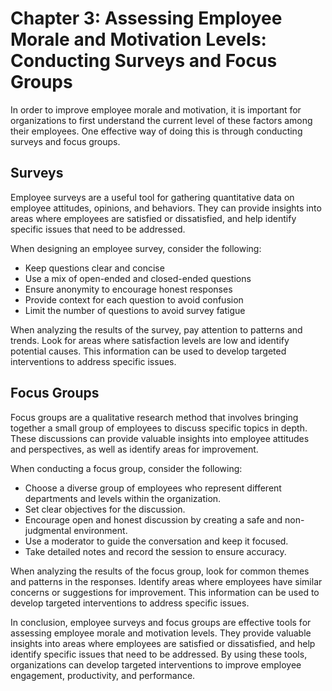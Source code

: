 Chapter 3: Assessing Employee Morale and Motivation Levels: Conducting Surveys and Focus Groups
===============================================================================================

In order to improve employee morale and motivation, it is important for organizations to first understand the current level of these factors among their employees. One effective way of doing this is through conducting surveys and focus groups.

Surveys
-------

Employee surveys are a useful tool for gathering quantitative data on employee attitudes, opinions, and behaviors. They can provide insights into areas where employees are satisfied or dissatisfied, and help identify specific issues that need to be addressed.

When designing an employee survey, consider the following:

* Keep questions clear and concise
* Use a mix of open-ended and closed-ended questions
* Ensure anonymity to encourage honest responses
* Provide context for each question to avoid confusion
* Limit the number of questions to avoid survey fatigue

When analyzing the results of the survey, pay attention to patterns and trends. Look for areas where satisfaction levels are low and identify potential causes. This information can be used to develop targeted interventions to address specific issues.

Focus Groups
------------

Focus groups are a qualitative research method that involves bringing together a small group of employees to discuss specific topics in depth. These discussions can provide valuable insights into employee attitudes and perspectives, as well as identify areas for improvement.

When conducting a focus group, consider the following:

* Choose a diverse group of employees who represent different departments and levels within the organization.
* Set clear objectives for the discussion.
* Encourage open and honest discussion by creating a safe and non-judgmental environment.
* Use a moderator to guide the conversation and keep it focused.
* Take detailed notes and record the session to ensure accuracy.

When analyzing the results of the focus group, look for common themes and patterns in the responses. Identify areas where employees have similar concerns or suggestions for improvement. This information can be used to develop targeted interventions to address specific issues.

In conclusion, employee surveys and focus groups are effective tools for assessing employee morale and motivation levels. They provide valuable insights into areas where employees are satisfied or dissatisfied, and help identify specific issues that need to be addressed. By using these tools, organizations can develop targeted interventions to improve employee engagement, productivity, and performance.
